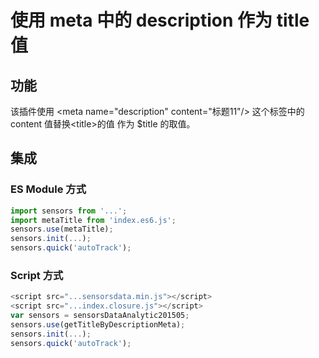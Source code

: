 # 使用 meta 中的 description 作为 title 值
## 功能
该插件使用 &lt;meta name="description" content="标题11"/&gt; 这个标签中的 content 值替换&lt;title&gt;的值 作为 $title 的取值。

## 集成
### ES Module 方式
```javascript
import sensors from '...';
import metaTitle from 'index.es6.js';
sensors.use(metaTitle);
sensors.init(...);
sensors.quick('autoTrack');
```

### Script 方式
```javascript
<script src="...sensorsdata.min.js"></script>
<script src="...index.closure.js"></script>
var sensors = sensorsDataAnalytic201505;
sensors.use(getTitleByDescriptionMeta);
sensors.init(...);
sensors.quick('autoTrack');
```
